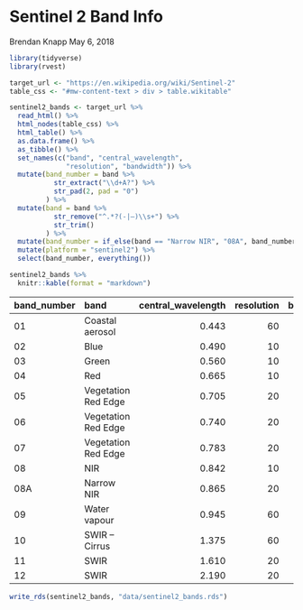 Sentinel 2 Band Info
================
Brendan Knapp
May 6, 2018

``` r
library(tidyverse)
library(rvest)
```

``` r
target_url <- "https://en.wikipedia.org/wiki/Sentinel-2"
table_css <- "#mw-content-text > div > table.wikitable"

sentinel2_bands <- target_url %>%
  read_html() %>% 
  html_nodes(table_css) %>% 
  html_table() %>%
  as.data.frame() %>% 
  as_tibble() %>% 
  set_names(c("band", "central_wavelength",
              "resolution", "bandwidth")) %>% 
  mutate(band_number = band %>% 
           str_extract("\\d+A?") %>% 
           str_pad(2, pad = "0")
         ) %>% 
  mutate(band = band %>% 
           str_remove("^.*?(-|–)\\s+") %>% 
           str_trim()
         ) %>% 
  mutate(band_number = if_else(band == "Narrow NIR", "08A", band_number)) %>% 
  mutate(platform = "sentinel2") %>% 
  select(band_number, everything())
```

``` r
sentinel2_bands %>% 
  knitr::kable(format = "markdown")
```

| band\_number | band                |  central\_wavelength|  resolution|  bandwidth| platform  |
|:-------------|:--------------------|--------------------:|-----------:|----------:|:----------|
| 01           | Coastal aerosol     |                0.443|          60|         20| sentinel2 |
| 02           | Blue                |                0.490|          10|         65| sentinel2 |
| 03           | Green               |                0.560|          10|         35| sentinel2 |
| 04           | Red                 |                0.665|          10|         30| sentinel2 |
| 05           | Vegetation Red Edge |                0.705|          20|         15| sentinel2 |
| 06           | Vegetation Red Edge |                0.740|          20|         15| sentinel2 |
| 07           | Vegetation Red Edge |                0.783|          20|         20| sentinel2 |
| 08           | NIR                 |                0.842|          10|        115| sentinel2 |
| 08A          | Narrow NIR          |                0.865|          20|         20| sentinel2 |
| 09           | Water vapour        |                0.945|          60|         20| sentinel2 |
| 10           | SWIR – Cirrus       |                1.375|          60|         20| sentinel2 |
| 11           | SWIR                |                1.610|          20|         90| sentinel2 |
| 12           | SWIR                |                2.190|          20|        180| sentinel2 |

``` r
write_rds(sentinel2_bands, "data/sentinel2_bands.rds")
```
